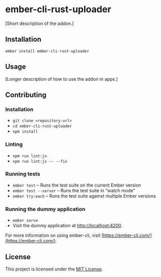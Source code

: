 ember-cli-rust-uploader
==============================================================================

[Short description of the addon.]

Installation
------------------------------------------------------------------------------

```
ember install ember-cli-rust-uploader
```


Usage
------------------------------------------------------------------------------

[Longer description of how to use the addon in apps.]


Contributing
------------------------------------------------------------------------------

### Installation

* `git clone <repository-url>`
* `cd ember-cli-rust-uploader`
* `npm install`

### Linting

* `npm run lint:js`
* `npm run lint:js -- --fix`

### Running tests

* `ember test` – Runs the test suite on the current Ember version
* `ember test --server` – Runs the test suite in "watch mode"
* `ember try:each` – Runs the test suite against multiple Ember versions

### Running the dummy application

* `ember serve`
* Visit the dummy application at [http://localhost:4200](http://localhost:4200).

For more information on using ember-cli, visit [https://ember-cli.com/](https://ember-cli.com/).

License
------------------------------------------------------------------------------

This project is licensed under the [MIT License](LICENSE.md).
